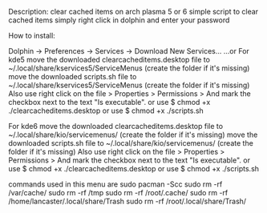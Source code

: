 Description:
clear cached items on arch plasma 5 or 6
simple script to clear cached items simply right click in dolphin and enter your password

How to install:

Dolphin -> Preferences -> Services -> Download New Services... ...or
For kde5
move the downloaded clearcacheditems.desktop file to ~/.local/share/kservices5/ServiceMenus (create the folder if it's missing)
move the downloaded scripts.sh file to ~/.local/share/kservices5/ServiceMenus (create the folder if it's missing) Also use right click on the file > Properties > Permissions > And mark the checkbox next to the text "Is executable". or use $ chmod +x ./clearcacheditems.desktop or use $ chmod +x ./scripts.sh

For kde6
move the downloaded clearcacheditems.desktop file to ~/.local/share/kio/servicemenus/ (create the folder if it's missing)
move the downloaded scripts.sh file to ~/.local/share/kio/servicemenus/ (create the folder if it's missing) Also use right click on the file > Properties > Permissions > And mark the checkbox next to the text "Is executable". or use $ chmod +x ./clearcacheditems.desktop or use $ chmod +x ./scripts.sh

commands used in this menu are
sudo pacman -Scc
sudo rm -rf /var/cache/
sudo rm -rf /tmp
sudo rm -rf /root/.cache/
sudo rm -rf /home/lancaster/.local/share/Trash
sudo rm -rf /root/.local/share/Trash/
